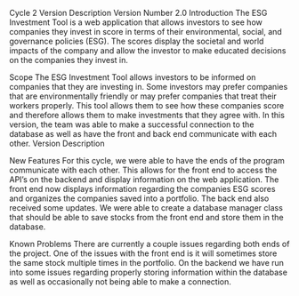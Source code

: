Cycle 2 Version Description
Version Number
2.0
Introduction
The ESG Investment Tool is a web application that allows investors to see how companies they invest in score in terms of their environmental, social, and governance policies (ESG). The scores display the societal and world impacts of the company and allow the investor to make educated decisions on the companies they invest in.

Scope
	The ESG Investment Tool allows investors to be informed on companies that they are investing in. Some investors may prefer companies that are environmentally friendly or may prefer companies that treat their workers properly. This tool allows them to see how these companies score and therefore allows them to make investments that they agree with. In this version, the team was able to make a successful connection to the database as well as have the front and back end communicate with each other.
Version Description

New Features
	For this cycle, we were able to have the ends of the program communicate with each other. This allows for the front end to access the API’s on the backend and display information on the web application. The front end now displays information regarding the companies ESG scores and organizes the companies saved into a portfolio. 
	The back end also received some updates. We were able to create a database manager class that should be able to save stocks from the front end and store them in the database.
  
Known Problems
	There are currently a couple issues regarding both ends of the project. One of the issues with the front end is it will sometimes store the same stock multiple times in the portfolio. On the backend we have run into some issues regarding properly storing information within the database as well as occasionally not being able to make a connection.
